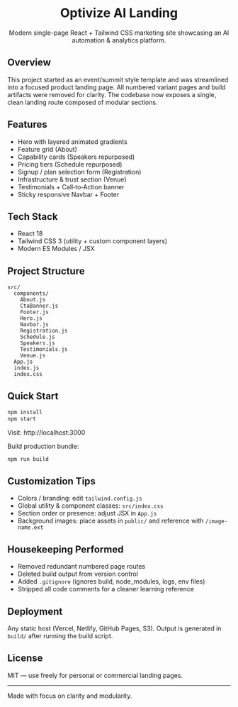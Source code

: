 <div align="center">

# Optivize AI Landing

Modern single-page React + Tailwind CSS marketing site showcasing an AI automation & analytics platform.

</div>

## Overview

This project started as an event/summit style template and was streamlined into a focused product landing page. All numbered variant pages and build artifacts were removed for clarity. The codebase now exposes a single, clean landing route composed of modular sections.

## Features

- Hero with layered animated gradients
- Feature grid (About)
- Capability cards (Speakers repurposed)
- Pricing tiers (Schedule repurposed)
- Signup / plan selection form (Registration)
- Infrastructure & trust section (Venue)
- Testimonials + Call‑to‑Action banner
- Sticky responsive Navbar + Footer

## Tech Stack

- React 18
- Tailwind CSS 3 (utility + custom component layers)
- Modern ES Modules / JSX

## Project Structure

```
src/
  components/
    About.js
    CtaBanner.js
    Footer.js
    Hero.js
    Navbar.js
    Registration.js
    Schedule.js
    Speakers.js
    Testimonials.js
    Venue.js
  App.js
  index.js
  index.css
```

## Quick Start

```bash
npm install
npm start
```

Visit: http://localhost:3000

Build production bundle:

```bash
npm run build
```

## Customization Tips

- Colors / branding: edit `tailwind.config.js`
- Global utility & component classes: `src/index.css`
- Section order or presence: adjust JSX in `App.js`
- Background images: place assets in `public/` and reference with `/image-name.ext`

## Housekeeping Performed

- Removed redundant numbered page routes
- Deleted build output from version control
- Added `.gitignore` (ignores build, node_modules, logs, env files)
- Stripped all code comments for a cleaner learning reference

## Deployment

Any static host (Vercel, Netlify, GitHub Pages, S3). Output is generated in `build/` after running the build script.

## License

MIT — use freely for personal or commercial landing pages.

---

Made with focus on clarity and modularity.

